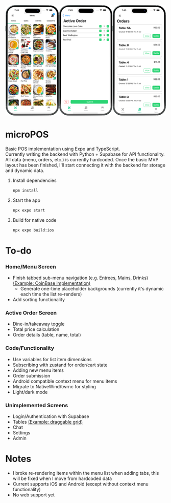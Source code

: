 ![](assets/images/demo/screen_example.png)
# microPOS
Basic POS implementation using Expo and TypeScript.  
Currently writing the backend with Python + Supabase for API functionality.  
All data (menu, orders, etc.) is currently hardcoded. Once the basic MVP layout has been finished, I'll start connecting it with the backend for storage and dynamic data.  

1. Install dependencies
   ```bash
   npm install
   ```

2. Start the app
   ```bash
   npx expo start
   ```

3. Build for native code
   ```bash
   npx expo build:ios
   ```

# To-do
###  Home/Menu Screen
- Finish tabbed sub-menu navigation (e.g. Entrees, Mains, Drinks) [(Example: CoinBase implementation)](https://www.coinbase.com/blog/coinbases-animated-tabbar-in-react-native?source=linkShare-3089be4219ff-1621699865)
   - Generate one-time placeholder backgrounds (currently it's dynamic each time the list re-renders)
- Add sorting functionality

### Active Order Screen
- Dine-in/takeaway toggle
- Total price calculation
- Order details (table, name, total)

### Code/Functionality
- Use variables for list item dimensions
- Subscribing with zustand for order/cart state
- Adding new menu items
- Order submission
- Android compatible context menu for menu items
- Migrate to NativeWind/twrnc for styling
- Light/dark mode

### Unimplemented Screens
- Login/Authentication with Supabase
- Tables [(Example: draggable grid)](https://github.com/SHISME/react-native-draggable-grid)
- Chat
- Settings
- Admin

# Notes
- I broke re-rendering items within the menu list when adding tabs, this will be fixed when I move from hardcoded data
- Current supports iOS and Android (except without context menu functionality)  
- No web support yet